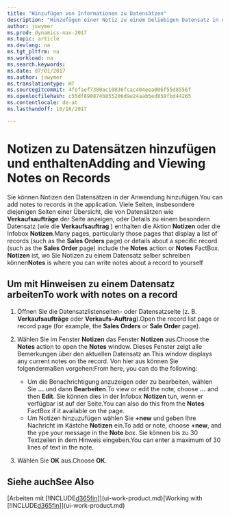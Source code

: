 ```yaml
---
title: "Hinzufügen von Informationen zu Datensätzen"
description: "Hinzufügen einer Notiz zu einem beliebigen Datensatz in der Anwendung. Falls Sie beispielsweise zusätzliche Informationen zu einem Verkaufsauftrag besitzen, die nicht vollständig in einem der Felder im Verkaufsauftrag eingegeben werden können, können Sie eine Notiz verfassen."
author: jswymer
ms.prod: dynamics-nav-2017
ms.topic: article
ms.devlang: na
ms.tgt_pltfrm: na
ms.workload: na
ms.search.keywords: 
ms.date: 07/01/2017
ms.author: jswymer
ms.translationtype: HT
ms.sourcegitcommit: 4fefaef7380ac10836fcac404eea006f55d8556f
ms.openlocfilehash: c55df890874b855206d9e24aab5ed858fbd44265
ms.contentlocale: de-at
ms.lasthandoff: 10/16/2017

---
```

# <a name="adding-and-viewing-notes-on-records"></a><span data-ttu-id="78900-104">Notizen zu Datensätzen hinzufügen und enthalten</span><span class="sxs-lookup"><span data-stu-id="78900-104">Adding and Viewing Notes on Records</span></span>
 <span data-ttu-id="78900-105">Sie <!--OnPrem and your colleagues -->können Notizen den Datensätzen in der Anwendung hinzufügen.</span><span class="sxs-lookup"><span data-stu-id="78900-105">You <!--OnPrem and your colleagues -->can add notes to records in the application.</span></span> <span data-ttu-id="78900-106">Viele Seiten, insbesondere diejenigen Seiten einer Übersicht, die von Datensätzen wie **Verkaufsaufträge** der Seite anzeigen, oder Details zu einem besondern Datensatz (wie die **Verkaufsauftrag** ) enthalten die Aktion **Notizen** oder die Infobox **Notizen**.</span><span class="sxs-lookup"><span data-stu-id="78900-106">Many pages, particularly those pages that display a list of records (such as the **Sales Orders** page) or details about a specific record (such as the **Sales Order** page) include the **Notes** action or **Notes** FactBox.</span></span> <span data-ttu-id="78900-107">**Notizen** ist, wo Sie Notizen zu einem Datensatz selber schreiben können<!--OnPrem or others, and where you can view notes to you from others. For example, a note could be a general comment or processing instruction to your colleague, who can then respond to your note using their own **Notes**. Or, your colleague can add a note that gives you extra information about a sales order that is not covered by the information on the sales order. These notes and correspondences will follow the record as it is processed in the company.--></span><span class="sxs-lookup"><span data-stu-id="78900-107">**Notes** is where you can write notes about a record to yourself<!--OnPrem or others, and where you can view notes to you from others. For example, a note could be a general comment or processing instruction to your colleague, who can then respond to your note using their own **Notes**. Or, your colleague can add a note that gives you extra information about a sales order that is not covered by the information on the sales order. These notes and correspondences will follow the record as it is processed in the company.--></span></span>

<!--OnPrem
> [!NOTE]  
>  You can only select one recipient of the note.-->  
  
## <a name="to-work-with-notes-on-a-record"></a><span data-ttu-id="78900-108">Um mit Hinweisen zu einem Datensatz arbeiten</span><span class="sxs-lookup"><span data-stu-id="78900-108">To work with notes on a record</span></span> 
  
1.  <span data-ttu-id="78900-109">Öffnen Sie die Datensatzlistenseiten- oder Datensatzseite (z. B. **Verkaufsaufträge** oder **Verkaufs-Auftrag**).</span><span class="sxs-lookup"><span data-stu-id="78900-109">Open the record list page or record page (for example, the **Sales Orders** or **Sale Order** page).</span></span>  
  
    <!-- If **Notes** is not visible on the page, then you can customize the page to display the Notes FactBox. -->
  
2.  <span data-ttu-id="78900-110">Wählen Sie im Fenster **Notizen** das Fenster **Notizen** aus.</span><span class="sxs-lookup"><span data-stu-id="78900-110">Choose the **Notes** action to open the **Notes** window.</span></span> <span data-ttu-id="78900-111">Dieses Fenster zeigt alle Bemerkungen über den aktuellen Datensatz an.</span><span class="sxs-lookup"><span data-stu-id="78900-111">This window displays any current notes on the record.</span></span> <span data-ttu-id="78900-112">Von hier aus können Sie folgendermaßen vorgehen:</span><span class="sxs-lookup"><span data-stu-id="78900-112">From here, you can do the following:</span></span>

    -   <span data-ttu-id="78900-113">Um die Benachrichtigung anzuzeigen oder zu bearbeiten, wählen Sie **…** und dann **Bearbeiten**.</span><span class="sxs-lookup"><span data-stu-id="78900-113">To view or edit the note, choose **...** and then **Edit**.</span></span> <span data-ttu-id="78900-114">Sie können dies in der Infobox **Notizen** tun, wenn er verfügbar ist auf der Seite.</span><span class="sxs-lookup"><span data-stu-id="78900-114">You can also do this from the **Notes** FactBox if it available on the page.</span></span>
    -   <span data-ttu-id="78900-115">Um Notizen hinzuzufügen wählen Sie **+new** und geben Ihre Nachricht  im Kästche **Notizen** ein.</span><span class="sxs-lookup"><span data-stu-id="78900-115">To add or note, choose **+new**, and the ype your message in the **Note** box.</span></span> <span data-ttu-id="78900-116">Sie können bis zu 30 Textzeilen in dem Hinweis eingeben.</span><span class="sxs-lookup"><span data-stu-id="78900-116">You can enter a maximum of 30 lines of text in the note.</span></span> 
  
<!-- 5.  In the **To** field, enter a user ID (your own or someone else’s) to indicate who the note is for.  
  
6.  Select the **Notify** field if you want to send a notification to the user in the **To** field. 
  
     If **Notify** is selected, the note will be sent as a notification to the user's **My Notifications** on the Role Center.  -->
  
3.  <span data-ttu-id="78900-117">Wählen Sie **OK** aus.</span><span class="sxs-lookup"><span data-stu-id="78900-117">Choose **OK**.</span></span>  

## <a name="see-also"></a><span data-ttu-id="78900-118">Siehe auch</span><span class="sxs-lookup"><span data-stu-id="78900-118">See Also</span></span>
<span data-ttu-id="78900-119">[Arbeiten mit [!INCLUDE[d365fin](includes/d365fin_md.md)]](ui-work-product.md)</span><span class="sxs-lookup"><span data-stu-id="78900-119">[Working with [!INCLUDE[d365fin](includes/d365fin_md.md)]](ui-work-product.md)</span></span>  
